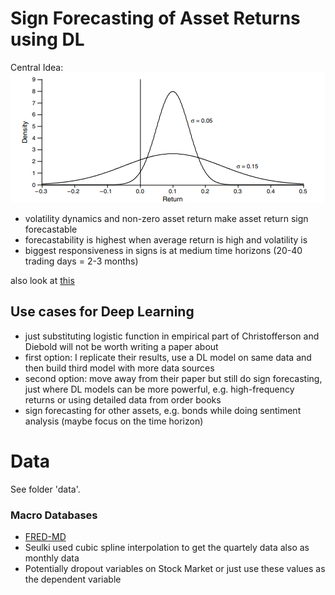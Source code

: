 # Sign Forecasting of Asset Returns using DL

Central Idea: 
![alt text](img/basic_idea.png)

- volatility dynamics and non-zero asset return make asset return sign forecastable
- forecastability is highest when average return is high and volatility is 
- biggest responsiveness in signs is at medium time horizons (20-40 trading days = 2-3 months)


also look at [this](https://www.sciencedirect.com/science/article/pii/S106294081730400X?casa_token=y68X7c_uhg8AAAAA:yBf9pr5pouUoMQ0M-ni2ZGBplqIOhsoDMeLGgn0DPkdHEIq4AAJ7_TWebZhtmtDVMMpR3ea_rsU)

## Use cases for Deep Learning
- just substituting logistic function in empirical part of Christofferson and Diebold will not be worth writing a paper about
- first option: I replicate their results, use a DL model on same data and then build third model with more data sources
- second option: move away from their paper but still do sign forecasting, just where DL models can be more powerful, e.g. high-frequency returns or using detailed data from order books
- sign forecasting for other assets, e.g. bonds while doing sentiment analysis (maybe focus on the time horizon)


# Data

See folder 'data'.

### Macro Databases 
- [FRED-MD](https://www.stlouisfed.org/research/economists/mccracken/fred-databases)
- Seulki used cubic spline interpolation to get the quartely data also as monthly data
- Potentially dropout variables on Stock Market or just use these values as the dependent variable